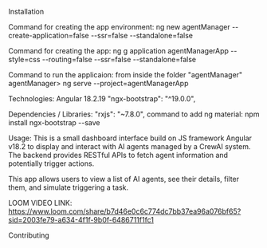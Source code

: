Installation

Command for creating the app environment:
ng new agentManager --create-application=false --ssr=false --standalone=false

Command for creating the app:
ng g application agentManagerApp --style=css --routing=false --ssr=false --standalone=false

Command to run the applicaion:
from inside the folder "agentManager"
agentManager> ng serve --project=agentManagerApp

Technologies:
Angular 18.2.19
"ngx-bootstrap": "^19.0.0",

Dependencies / Libraries:
"rxjs": "~7.8.0",
command to add ng material: npm install ngx-bootstrap --save

Usage: 
This is a small dashboard interface build on JS framework Angular v18.2 to display and interact with AI agents managed by a CrewAI system. The backend provides RESTful APIs to fetch agent information and potentially trigger actions.

This app allows users to view a list of AI agents, see their details, filter them, and simulate triggering a task.


LOOM VIDEO LINK:
https://www.loom.com/share/b7d46e0c6c774dc7bb37ea96a076bf65?sid=2003fe79-a634-4f1f-9b0f-6486711f1fc1


Contributing

